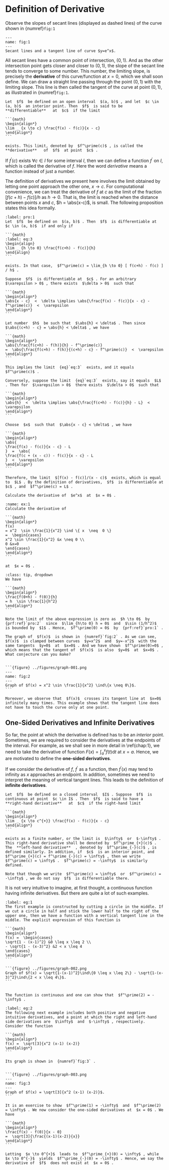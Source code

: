 ```{index} one-sided derivatives
```
```{index} infinite derivative
```
# Definition of Derivative

Observe the slopes of secant lines (displayed as dashed lines) of the curve shown in {numref}`fig:1`
```{figure} ../figures/secant-lines-and-a-tangent-line.png
---
name: fig:1
---
Secant lines and a tangent line of curve $y=e^x$.
```


All secant lines have a common point of intersection, $(0, 1)$. And as the other intersection point gets closer and closer to $(0, 1)$, the slope of the secant line tends to converge to some number. This number, the limiting slope, is precisely the **derivative** of this curve/function at $x=0$, which we shall soon define. We can draw a straight line passing through the point $(0,1)$ with the limiting slope. This line is then called the tangent of the curve at point $(0,1)$, as illustrated in {numref}`fig:1`.


````{prf:definition}
Let  $f$  be defined on an open interval  $(a, b)$ , and let  $c \in (a, b)$  an interior point. Then  $f$  is said to be  **differentiable**   at  $c$  if the limit

```{math}
\begin{align*}
\lim _ {x \to c} \frac{f(x) - f(c)}{x - c}
\end{align*}
```

exists. This limit, denoted by  $f^\prime(c)$ , is called the  **derivative**   of  $f$  at point  $c$ .
````

If $f^\prime(c)$ exists $\forall c \in I$ for some interval $I$, then we can define a function $f^\prime$ on $I$, which is called the derivative of $f$. Here the word *derivative* means a function instead of just a number.


The definition of derivatives we present here involves the limit obtained by letting one point approach the other one, $x \to c$. For computational convenience, we can treat the derivative of $f$ at $c$ as the limit of the fraction $[ f(c+h) - f(c) ] / h$ as $h \to 0$. That is, the limit is reached when the distance between points $x$ and $c$, $h = \abs{x-c}$, is small. The following proposition states this idea formally.


````{prf:proposition}
:label: pro:1
Let  $f$  be defined on  $(a, b)$ . Then  $f$  is differentiable at  $c \in (a, b)$  if and only if

```{math}
:label: eq:3
\begin{align}
\lim _ {h \to 0} \frac{f(c+h) - f(c)}{h}
\end{align}
```

exists. In that case,  $f^\prime(c) = \lim_{h \to 0} [ f(c+h) - f(c) ] / h$ .
````

````{prf:proof}
Suppose  $f$  is differentiable at  $c$ . For an arbitrary  $\varepsilon > 0$ , there exists  $\delta > 0$  such that

```{math}
\begin{align*}
\abs{x - c}  <  \delta \implies \abs{\frac{f(x) - f(c)}{x - c} - f^\prime(c)}  <  \varepsilon
\end{align*}
```

Let number  $h$  be such that  $\abs{h} < \delta$ . Then since  $\abs{(c+h) - c} = \abs{h} < \delta$ , we have

```{math}
\begin{align*}
\abs{\frac{f(c+h) - f(h)}{h} - f^\prime(c)}
=  \abs{\frac{f(c+h) - f(h)}{(c+h) - c} - f^\prime(c)}  <  \varepsilon
\end{align*}
```

This implies the limit  {eq}`eq:3`  exists, and it equals  $f^\prime(c)$ .

Conversely, suppose the limit  {eq}`eq:3`  exists, say it equals  $L$ . Then for  $\varepsilon > 0$  there exists  $\delta > 0$  such that

```{math}
\begin{align*}
\abs{h}  <  \delta \implies \abs{\frac{f(c+h) - f(c)}{h} - L}  <  \varepsilon
\end{align*}
```

Choose  $x$  such that  $\abs{x - c} < \delta$ , we have

```{math}
\begin{align*}
\abs{
\frac{f(x) - f(c)}{x - c} - L
}  =  \abs{
\frac{f(c + (x - c)) - f(c)}{x - c} - L
}  <  \varepsilon
\end{align*}
```

Therefore, the limit  $[f(x) - f(c)]/(x - c)$  exists, which is equal to  $L$ . By the definition of derivatives,  $f$  is differentiable at  $c$ , and  $f^\prime(c) = L$ .
````

````{admonition} Exercise 1
Calculate the derivative of  $e^x$  at  $x = 0$ .
````

````{admonition} Exercise 2
:name: ex:1
Calculate the derivative of

```{math}
\begin{align*}
f(x)
= x^2  \sin \frac{1}{x^2} \ind \{ x  \neq  0 \}
=  \begin{cases}
x^2 \sin \frac{1}{x^2} &x \neq 0 \\
0 &x=0
\end{cases}
\end{align*}
```

at  $x = 0$ .
````

````{admonition} Solution
:class: tip, dropdown
We have

```{math}
\begin{align*}
\frac{f(0+h) - f(0)}{h}
= h  \sin \frac{1}{h^2}
\end{align*}
```

Note the limit of the above expression is zero as  $h \to 0$  by  {prf:ref}`pro:2`  since  $\lim_{h\to 0} h = 0$  and  $\sin (1/h^2)$  is bounded by  $1$ . Hence,  $f^\prime(0) = 0$  by  {prf:ref}`pro:1` .

The graph of  $f(x)$  is shown in  {numref}`fig:2` . As we can see,  $f(x)$  is clamped between curves  $y=x^2$  and  $y=-x^2$  with the same tangents  $y=0$  at  $x=0$ . And we have shown  $f^\prime(0)=0$ , which means that the tangent of  $f(x)$  is also  $y=0$  at  $x=0$ . What conjecture can you make?


```{figure} ../figures/graph-001.png
---
name: fig:2
---
Graph of $f(x) = x^2 \sin \frac{1}{x^2} \ind\{x \neq 0\}$.
```

Moreover, we observe that  $f(x)$  crosses its tangent line at  $x=0$  infinitely many times. This example shows that the tangent line does not have to touch the curve only at one point.
````
## One-Sided Derivatives and Infinite Derivatives

So far, the point at which the derivative is defined has to be an *interior* point. Sometimes, we are required to consider the derivatives at the endpoints of the interval. For example, as we shall see in more detail in \ref{chap:1}, we need to take the derivative of function $F(x) = \int_a^x f(t) \mathrm{d}t$ at $x=a$. Hence, we are motivated to define the **one-sided derivatives**.

If we consider the derivative of $f$, $f^\prime$ as a function, then $f^\prime(x)$ may tend to infinity as $x$ approaches an endpoint. In addition, sometimes we need to interpret the meaning of vertical tangent lines. This leads to the definition of **infinite derivatives**.


````{prf:definition}
Let  $f$  be defined on a closed interval  $I$ . Suppose  $f$  is continuous at point  $c \in I$ . Then  $f$  is said to have a  **right-hand derivative**   at  $c$  if the right-hand limit

```{math}
\begin{align*}
\lim _ {x \to c^{+}} \frac{f(x) - f(c)}{x - c}
\end{align*}
```

exists as a finite number, or the limit is  $\infty$  or  $-\infty$ . This right-hand derivative shall be denoted by  $f^\prime_{+}(c)$ . The  **left-hand derivative**  , denoted by  $f^\prime_{-}(c)$ , is defined similarly. In addition, if  $c$  is an interior point, and  $f^\prime_{+}(c) = f^\prime_{-}(c) = \infty$ , then we write  $f^\prime(c) = \infty$ .  $f^\prime(c) = -\infty$  is similarly defined.
````

````{prf:remark}
Note that though we write  $f^\prime(c) = \infty$  or  $f^\prime(c) = -\infty$ , we do not say  $f$  is differentiable there.
````

It is not very intuitive to imagine, at first thought, a continuous function having infinite derivatives. But there are quite a lot of such examples.


````{prf:example}
:label: eg:1
The first example is constructed by cutting a circle in the middle. If we cut a circle in half and stick the lower half to the right of the upper one, then we have a function with a vertical tangent line in the middle. The explicit expression of this function is

```{math}
\begin{align*}
f(x) =  \begin{cases}
\sqrt{1 - (x-1)^2} &0 \leq x \leq 2 \\
- \sqrt{1 - (x-3)^2} &2 < x \leq 4
\end{cases}
\end{align*}
```

```{figure} ../figures/graph-002.png
Graph of $f(x) = \sqrt{1-(x-1)^2}\ind\{0 \leq x \leq 2\} - \sqrt{1-(x-3)^2}\ind\{2 < x \leq 4\}$.
```


The function is continuous and one can show that  $f^\prime(2) = -\infty$ .
````

````{prf:example}
:label: eg:2
The following next example includes both positive and negative intuitive derivatives, and a point at which the right and left-hand side derivatives are  $\infty$  and  $-\infty$ , respectively. Consider the function

```{math}
\begin{align*}
f(x) =  \sqrt[3]{x^2 (x-1) (x-2)}
\end{align*}
```

Its graph is shown in  {numref}`fig:3` .


```{figure} ../figures/graph-003.png
---
name: fig:3
---
Graph of $f(x) = \sqrt[3]{x^2 (x-1) (x-2)}$.
```

It is an exercise to show  $f^\prime(1) = -\infty$  and  $f^\prime(2) = \infty$ . We now consider the one-sided derivatives at  $x = 0$ . We have

```{math}
\begin{align*}
\frac{f(x) - f(0)}{x - 0}
=  \sqrt[3]{\frac{(x-1)(x-2)}{x}}
\end{align*}
```

Letting  $x \to 0^{+}$  leads to  $f^\prime_{+}(0) = \infty$ , while  $x \to 0^{-}$  yields  $f^\prime_{-}(0) = -\infty$ . Hence, we say the derivative of  $f$  does not exist at  $x = 0$ .
````
